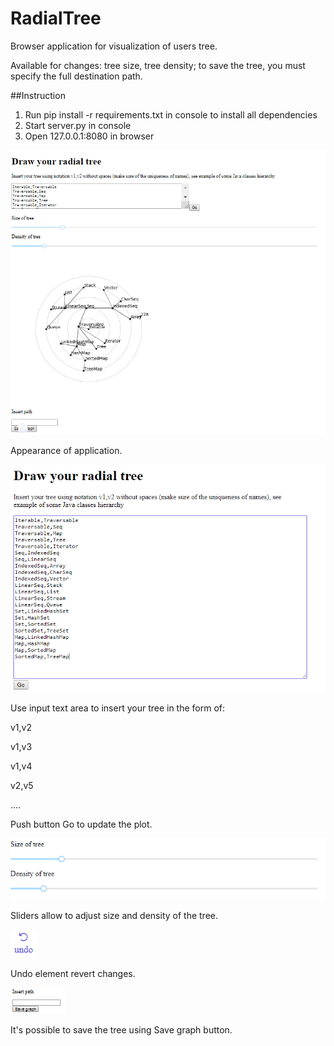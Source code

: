 # RadialTree
Browser application for visualization of users tree.

Available for changes: tree size, tree density; to save the tree, you must specify the full destination path.

##Instruction
1. Run pip install -r requirements.txt in console to install all dependencies
1. Start server.py in console
2. Open 127.0.0.1:8080 in browser

![txt](pics/All.PNG)

Appearance of application.

![txt](pics/Input.PNG)

Use input text area to insert your tree in the form of:

v1,v2

v1,v3

v1,v4

v2,v5

....

Push button Go to update the plot.

![txt](pics/Sliders.PNG)

Sliders allow to adjust size and density of the tree.

![txt](pics/Undo.PNG)

Undo element revert changes.

![txt](pics/Save.PNG)

It's possible to save the tree using Save graph button. 